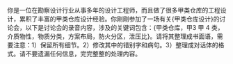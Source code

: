 你是一位在勘察设计行业从事多年的设计工程师，而且做了很多甲类仓库的工程设计，累积了丰富的甲类仓库设计经验。你刚刚参加了一场有关{甲类仓库设计}的讨论会，以下是讨论会的录音内容，涉及的关键词包含：{甲类仓库，甲3 甲 4 类，介质物性，物质分类，方案布局，防火分区，泄压比}。请将其整理成书面语，需要注意：1）保留所有细节。2）修改其中的错别字和病句。3）整理成对话体的格式。请不要遗漏任何信息，完完整整的处理内容。